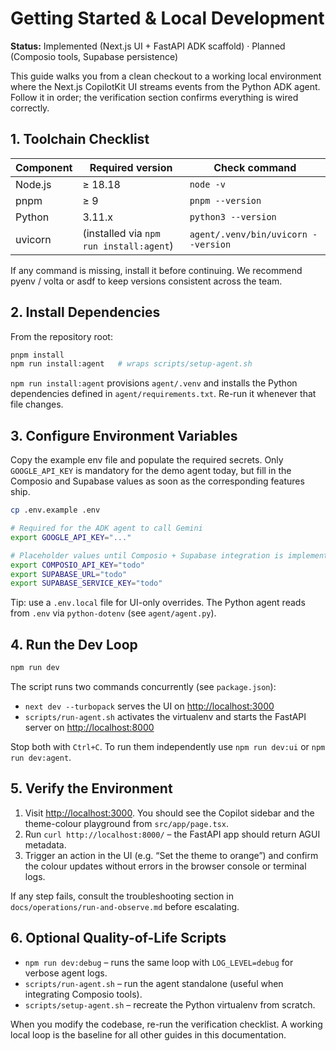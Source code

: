 # Getting Started & Local Development

**Status:** Implemented (Next.js UI + FastAPI ADK scaffold) · Planned (Composio tools,
Supabase persistence)

This guide walks you from a clean checkout to a working local environment where the
Next.js CopilotKit UI streams events from the Python ADK agent. Follow it in order; the
verification section confirms everything is wired correctly.

## 1. Toolchain Checklist

| Component | Required version | Check command |
|-----------|-----------------|---------------|
| Node.js   | ≥ 18.18         | `node -v`     |
| pnpm      | ≥ 9             | `pnpm --version` |
| Python    | 3.11.x          | `python3 --version` |
| uvicorn   | (installed via `npm run install:agent`) | `agent/.venv/bin/uvicorn --version` |

If any command is missing, install it before continuing. We recommend pyenv / volta or
asdf to keep versions consistent across the team.

## 2. Install Dependencies

From the repository root:

```bash
pnpm install
npm run install:agent   # wraps scripts/setup-agent.sh
```

`npm run install:agent` provisions `agent/.venv` and installs the Python dependencies
defined in `agent/requirements.txt`. Re-run it whenever that file changes.

## 3. Configure Environment Variables

Copy the example env file and populate the required secrets. Only `GOOGLE_API_KEY` is
mandatory for the demo agent today, but fill in the Composio and Supabase values as soon
as the corresponding features ship.

```bash
cp .env.example .env

# Required for the ADK agent to call Gemini
export GOOGLE_API_KEY="..."

# Placeholder values until Composio + Supabase integration is implemented
export COMPOSIO_API_KEY="todo"
export SUPABASE_URL="todo"
export SUPABASE_SERVICE_KEY="todo"
```

Tip: use a `.env.local` file for UI-only overrides. The Python agent reads from `.env`
via `python-dotenv` (see `agent/agent.py`).

## 4. Run the Dev Loop

```bash
npm run dev
```

The script runs two commands concurrently (see `package.json`):

- `next dev --turbopack` serves the UI on <http://localhost:3000>
- `scripts/run-agent.sh` activates the virtualenv and starts the FastAPI server on
  <http://localhost:8000>

Stop both with `Ctrl+C`. To run them independently use `npm run dev:ui` or
`npm run dev:agent`.

## 5. Verify the Environment

1. Visit <http://localhost:3000>. You should see the Copilot sidebar and the
   theme-colour playground from `src/app/page.tsx`.
2. Run `curl http://localhost:8000/` – the FastAPI app should return AGUI metadata.
3. Trigger an action in the UI (e.g. “Set the theme to orange”) and confirm the colour
   updates without errors in the browser console or terminal logs.

If any step fails, consult the troubleshooting section in
`docs/operations/run-and-observe.md` before escalating.

## 6. Optional Quality-of-Life Scripts

- `npm run dev:debug` – runs the same loop with `LOG_LEVEL=debug` for verbose agent logs.
- `scripts/run-agent.sh` – run the agent standalone (useful when integrating Composio
  tools).
- `scripts/setup-agent.sh` – recreate the Python virtualenv from scratch.

When you modify the codebase, re-run the verification checklist. A working local loop is
the baseline for all other guides in this documentation.
